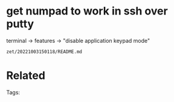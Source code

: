 # get numpad to work in ssh over putty
terminal -> features -> "disable application keypad mode"

` zet/20221003150118/README.md `

# Related


Tags:

    
